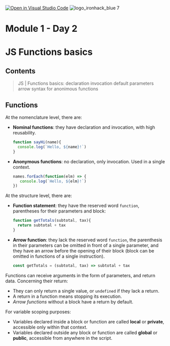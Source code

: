 [![Open in Visual Studio Code](https://classroom.github.com/assets/open-in-vscode-c66648af7eb3fe8bc4f294546bfd86ef473780cde1dea487d3c4ff354943c9ae.svg)](https://classroom.github.com/online_ide?assignment_repo_id=7606180&assignment_repo_type=AssignmentRepo)
![logo_ironhack_blue 7](https://user-images.githubusercontent.com/23629340/40541063-a07a0a8a-601a-11e8-91b5-2f13e4e6b441.png)
# Module 1 - Day 2
# JS Functions basics

## Contents
> JS | Functions basics:
>      declaration
>      invocation
>      default parameters
>      arrow syntax for anonimous functions


## Functions

At the nomenclature level, there are:

- **Nominal functions**: they have declaration and invocation, with high reusability.
  ````javascript
  function sayHi(name){
    console.log(`Hello, ${name}!`)
  }
  ````
- **Anonymous functions**: no declaration, only invocation. Used in a single context.
  ````javascript
  names.forEach(function(elm) => {
     console.log(`Hello, ${elm}!`)
  })
  ````
  
At the structure level, there are: 
- **Function statement**: they have the reserved word `function`, parentheses for their parameters and block:
  ````javascript
  function getTotals(subtotal, tax){
    return subtotal + tax
  }
  ````
- **Arrow function**: they lack the reserved word `function`, the parenthesis in their parameters can be omitted in front of a single parameter, and they have an arrow before the opening of their block (block can be omitted in functions of a single instruction).
  ````javascript
  const getTotals = (subtotal, tax) => subtotal + tax
  ````
Functions can receive arguments in the form of parameters, and return data. Concerning their return:
- They can only return a single value, or `undefined` if they lack a return.
- A return in a function means stopping its execution.
- _Arrow functions_ without a block have a return by default.

For variable scoping purposes:
- Variables declared inside a block or function are called **local** or **private**, accessible only within that context.
- Variables declared outside any block or function are called **global** or **public**, accessible from anywhere in the script.
